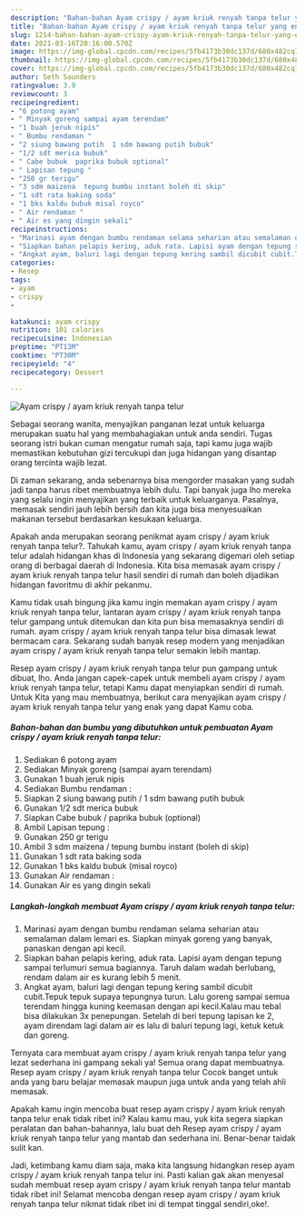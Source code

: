 ```yaml
---
description: "Bahan-bahan Ayam crispy / ayam kriuk renyah tanpa telur yang enak dan Mudah Dibuat"
title: "Bahan-bahan Ayam crispy / ayam kriuk renyah tanpa telur yang enak dan Mudah Dibuat"
slug: 1214-bahan-bahan-ayam-crispy-ayam-kriuk-renyah-tanpa-telur-yang-enak-dan-mudah-dibuat
date: 2021-03-16T20:16:00.570Z
image: https://img-global.cpcdn.com/recipes/5fb4173b30dc137d/680x482cq70/ayam-crispy-ayam-kriuk-renyah-tanpa-telur-foto-resep-utama.jpg
thumbnail: https://img-global.cpcdn.com/recipes/5fb4173b30dc137d/680x482cq70/ayam-crispy-ayam-kriuk-renyah-tanpa-telur-foto-resep-utama.jpg
cover: https://img-global.cpcdn.com/recipes/5fb4173b30dc137d/680x482cq70/ayam-crispy-ayam-kriuk-renyah-tanpa-telur-foto-resep-utama.jpg
author: Seth Saunders
ratingvalue: 3.9
reviewcount: 3
recipeingredient:
- "6 potong ayam"
- " Minyak goreng sampai ayam terendam"
- "1 buah jeruk nipis"
- " Bumbu rendaman "
- "2 siung bawang putih  1 sdm bawang putih bubuk"
- "1/2 sdt merica bubuk"
- " Cabe bubuk  paprika bubuk optional"
- " Lapisan tepung "
- "250 gr terigu"
- "3 sdm maizena  tepung bumbu instant boleh di skip"
- "1 sdt rata baking soda"
- "1 bks kaldu bubuk misal royco"
- " Air rendaman "
- " Air es yang dingin sekali"
recipeinstructions:
- "Marinasi ayam dengan bumbu rendaman selama seharian atau semalaman dalam lemari es. Siapkan minyak goreng yang banyak, panaskan dengan api kecil."
- "Siapkan bahan pelapis kering, aduk rata. Lapisi ayam dengan tepung sampai terlumuri semua bagiannya. Taruh dalam wadah berlubang, rendam dalam air es kurang lebih 5 menit."
- "Angkat ayam, baluri lagi dengan tepung kering sambil dicubit cubit.Tepuk tepuk supaya tepungnya turun. Lalu goreng sampai semua terendam hingga kuning keemasan dengan api kecil.Kalau mau tebal bisa dilakukan 3x penepungan. Setelah di beri tepung lapisan ke 2, ayam direndam lagi dalam air es lalu di baluri tepung lagi, ketuk ketuk dan goreng."
categories:
- Resep
tags:
- ayam
- crispy
- 

katakunci: ayam crispy  
nutrition: 101 calories
recipecuisine: Indonesian
preptime: "PT13M"
cooktime: "PT30M"
recipeyield: "4"
recipecategory: Dessert

---
```



![Ayam crispy / ayam kriuk renyah tanpa telur](https://img-global.cpcdn.com/recipes/5fb4173b30dc137d/680x482cq70/ayam-crispy-ayam-kriuk-renyah-tanpa-telur-foto-resep-utama.jpg)

Sebagai seorang wanita, menyajikan panganan lezat untuk keluarga merupakan suatu hal yang membahagiakan untuk anda sendiri. Tugas seorang istri bukan cuman mengatur rumah saja, tapi kamu juga wajib memastikan kebutuhan gizi tercukupi dan juga hidangan yang disantap orang tercinta wajib lezat.

Di zaman  sekarang, anda sebenarnya bisa mengorder masakan yang sudah jadi tanpa harus ribet membuatnya lebih dulu. Tapi banyak juga lho mereka yang selalu ingin menyajikan yang terbaik untuk keluarganya. Pasalnya, memasak sendiri jauh lebih bersih dan kita juga bisa menyesuaikan makanan tersebut berdasarkan kesukaan keluarga. 



Apakah anda merupakan seorang penikmat ayam crispy / ayam kriuk renyah tanpa telur?. Tahukah kamu, ayam crispy / ayam kriuk renyah tanpa telur adalah hidangan khas di Indonesia yang sekarang digemari oleh setiap orang di berbagai daerah di Indonesia. Kita bisa memasak ayam crispy / ayam kriuk renyah tanpa telur hasil sendiri di rumah dan boleh dijadikan hidangan favoritmu di akhir pekanmu.

Kamu tidak usah bingung jika kamu ingin memakan ayam crispy / ayam kriuk renyah tanpa telur, lantaran ayam crispy / ayam kriuk renyah tanpa telur gampang untuk ditemukan dan kita pun bisa memasaknya sendiri di rumah. ayam crispy / ayam kriuk renyah tanpa telur bisa dimasak lewat bermacam cara. Sekarang sudah banyak resep modern yang menjadikan ayam crispy / ayam kriuk renyah tanpa telur semakin lebih mantap.

Resep ayam crispy / ayam kriuk renyah tanpa telur pun gampang untuk dibuat, lho. Anda jangan capek-capek untuk membeli ayam crispy / ayam kriuk renyah tanpa telur, tetapi Kamu dapat menyiapkan sendiri di rumah. Untuk Kita yang mau membuatnya, berikut cara menyajikan ayam crispy / ayam kriuk renyah tanpa telur yang enak yang dapat Kamu coba.

<!--inarticleads1-->

##### Bahan-bahan dan bumbu yang dibutuhkan untuk pembuatan Ayam crispy / ayam kriuk renyah tanpa telur:

1. Sediakan 6 potong ayam
1. Sediakan  Minyak goreng (sampai ayam terendam)
1. Gunakan 1 buah jeruk nipis
1. Sediakan  Bumbu rendaman :
1. Siapkan 2 siung bawang putih / 1 sdm bawang putih bubuk
1. Gunakan 1/2 sdt merica bubuk
1. Siapkan  Cabe bubuk / paprika bubuk (optional)
1. Ambil  Lapisan tepung :
1. Gunakan 250 gr terigu
1. Ambil 3 sdm maizena / tepung bumbu instant (boleh di skip)
1. Gunakan 1 sdt rata baking soda
1. Gunakan 1 bks kaldu bubuk (misal royco)
1. Gunakan  Air rendaman :
1. Gunakan  Air es yang dingin sekali




<!--inarticleads2-->

##### Langkah-langkah membuat Ayam crispy / ayam kriuk renyah tanpa telur:

1. Marinasi ayam dengan bumbu rendaman selama seharian atau semalaman dalam lemari es. Siapkan minyak goreng yang banyak, panaskan dengan api kecil.
1. Siapkan bahan pelapis kering, aduk rata. Lapisi ayam dengan tepung sampai terlumuri semua bagiannya. Taruh dalam wadah berlubang, rendam dalam air es kurang lebih 5 menit.
1. Angkat ayam, baluri lagi dengan tepung kering sambil dicubit cubit.Tepuk tepuk supaya tepungnya turun. Lalu goreng sampai semua terendam hingga kuning keemasan dengan api kecil.Kalau mau tebal bisa dilakukan 3x penepungan. Setelah di beri tepung lapisan ke 2, ayam direndam lagi dalam air es lalu di baluri tepung lagi, ketuk ketuk dan goreng.




Ternyata cara membuat ayam crispy / ayam kriuk renyah tanpa telur yang lezat sederhana ini gampang sekali ya! Semua orang dapat membuatnya. Resep ayam crispy / ayam kriuk renyah tanpa telur Cocok banget untuk anda yang baru belajar memasak maupun juga untuk anda yang telah ahli memasak.

Apakah kamu ingin mencoba buat resep ayam crispy / ayam kriuk renyah tanpa telur enak tidak ribet ini? Kalau kamu mau, yuk kita segera siapkan peralatan dan bahan-bahannya, lalu buat deh Resep ayam crispy / ayam kriuk renyah tanpa telur yang mantab dan sederhana ini. Benar-benar taidak sulit kan. 

Jadi, ketimbang kamu diam saja, maka kita langsung hidangkan resep ayam crispy / ayam kriuk renyah tanpa telur ini. Pasti kalian gak akan menyesal sudah membuat resep ayam crispy / ayam kriuk renyah tanpa telur mantab tidak ribet ini! Selamat mencoba dengan resep ayam crispy / ayam kriuk renyah tanpa telur nikmat tidak ribet ini di tempat tinggal sendiri,oke!.

